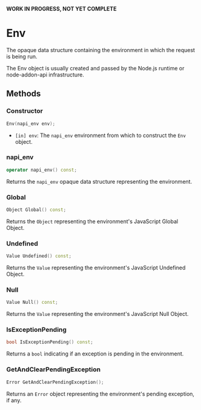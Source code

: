 **WORK IN PROGRESS, NOT YET COMPLETE**

# Env

The opaque data structure containing the environment in which the request is being run.

The Env object is usually created and passed by the Node.js runtime or node-addon-api infrastructure.

## Methods

### Constructor

```cpp
Env(napi_env env);
```

- `[in] env`: The `napi_env` environment from which to construct the `Env` object.

### napi_env

```cpp
operator napi_env() const;
```

Returns the `napi_env` opaque data structure representing the environment.

### Global

```cpp
Object Global() const;
```

Returns the `Object` representing the environment's JavaScript Global Object.

### Undefined

```cpp
Value Undefined() const;
```

Returns the `Value` representing the environment's JavaScript Undefined Object.

### Null

```cpp
Value Null() const;
```

Returns the `Value` representing the environment's JavaScript Null Object.

### IsExceptionPending

```cpp
bool IsExceptionPending() const;
```

Returns a `bool` indicating if an exception is pending in the environment.

### GetAndClearPendingException

```cpp
Error GetAndClearPendingException();
```

Returns an `Error` object representing the environment's pending exception, if any.
